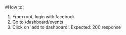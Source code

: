 #How to:

1. From root, login with facebook
2. Go to /dashboard/events
3. Click on 'add to dashboard'. Expected: 200 response
